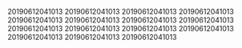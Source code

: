 20190612041013
20190612041013
20190612041013
20190612041013
20190612041013
20190612041013
20190612041013
20190612041013
20190612041013
20190612041013
20190612041013
20190612041013
20190612041013
20190612041013
20190612041013
